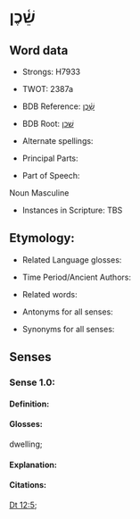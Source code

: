 # שֵׁ֫כֶן

<!-- Status: S2="NeedsEdits" -->
<!-- Lexica used for edits:   -->

## Word data

* Strongs: H7933

* TWOT: 2387a

* BDB Reference: [שֵׁ֫כֶן](rc://en/bdb/dict/v.de.ab)

* BDB Root: [שׁכן](rc://en/bdb/dict/v.de.aa)

* Alternate spellings:

* Principal Parts:

* Part of Speech:

Noun Masculine

* Instances in Scripture: TBS

## Etymology:

* Related Language glosses:

* Time Period/Ancient Authors:

* Related words:

* Antonyms for all senses:

* Synonyms for all senses:

## Senses

### Sense 1.0:

#### Definition:

#### Glosses:

dwelling; 

#### Explanation:

#### Citations:

[Dt 12:5](rc://he/uhb/book/deu/12/5); 

